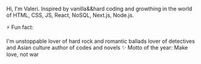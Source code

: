 Hi, I'm Valeri. Inspired by vanilla&&hard coding and growthing in the world of HTML, CSS, JS, React, NoSQL, Next.js, Node.js.

⚡ Fun fact:

I'm unstoppable
lover of hard rock and romantic ballads
lover of detectives and Asian culture
author of codes and novels
✨ Motto of the year: Make love, not war
